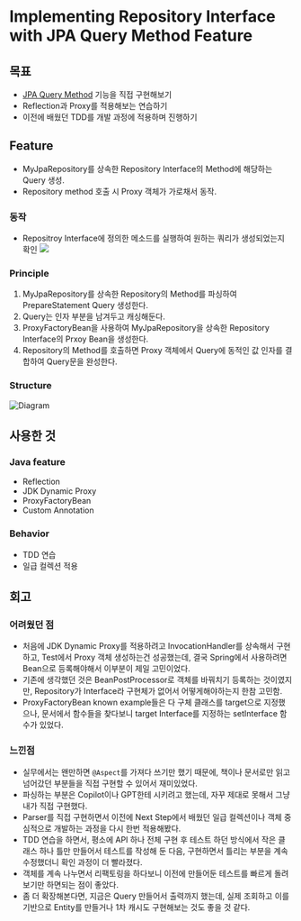 # Implementing Repository Interface with JPA Query Method Feature

## 목표
- [JPA Query Method](https://docs.spring.io/spring-data/jpa/reference/jpa/query-methods.html) 기능을 직접 구현해보기
- Reflection과 Proxy를 적용해보는 연습하기
- 이전에 배웠던 TDD를 개발 과정에 적용하며 진행하기

## Feature
- MyJpaRepository를 상속한 Repository Interface의 Method에 해당하는 Query 생성.
- Repository method 호출 시 Proxy 객체가 가로채서 동작.

### 동작

- Repositroy Interface에 정의한 메소드를 실행하여 원하는 쿼리가 생성되었는지 확인
![](https://github.com/user-attachments/assets/d03e0d6a-01f1-4590-9e10-815303af01c5)

### Principle
1. MyJpaRepository를 상속한 Repository의 Method를 파싱하여 PrepareStatement Query 생성한다. 
2. Query는 인자 부분을 남겨두고 캐싱해둔다. 
3. ProxyFactoryBean을 사용하여 MyJpaRepository을 상속한 Repository Interface의 Prxoy Bean을 생성한다. 
4. Repository의 Method를 호출하면 Proxy 객체에서 Query에 동적인 값 인자를 결합하여 Query문을 완성한다.

### Structure

![Diagram](https://github.com/user-attachments/assets/b898f187-1910-446c-b8ec-4249c14eba8f)

## 사용한 것
### Java feature
- Reflection
- JDK Dynamic Proxy
- ProxyFactoryBean
- Custom Annotation

### Behavior
- TDD 연습
- 일급 컬렉션 적용


## 회고
### 어려웠던 점
- 처음에 JDK Dynamic Proxy를 적용하려고 InvocationHandler를 상속해서 구현하고, Test에서 Proxy 객체 생성하는건 성공했는데, 결국 Spring에서 사용하려면 Bean으로 등록해야해서 이부분이 제일 고민이었다.
- 기존에 생각했던 것은 BeanPostProcessor로 객체를 바꿔치기 등록하는 것이였지만, Repository가 Interface라 구현체가 없어서 어떻게해야하는지 한참 고민함.
- ProxyFactoryBean known example들은 다 구체 클래스를 target으로 지정했으나, 문서에서 함수들을 찾다보니 target Interface를 지정하는  setInterface 함수가 있었다.

### 느낀점
- 실무에서는 왠만하면 `@Aspect`를 가져다 쓰기만 했기 때문에, 책이나 문서로만 읽고 넘어갔던 부분들을 직접 구현할 수 있어서 재미있었다.
- 파싱하는 부분은 Copilot이나 GPT한테 시키려고 했는데, 자꾸 제대로 못해서 그냥 내가 직접 구현했다.
- Parser를 직접 구현하면서 이전에 Next Step에서 배웠던 일급 컬렉션이나 객체 중심적으로 개발하는 과정을 다시 한번 적용해봤다.
- TDD 연습을 하면서, 평소에 API 하나 전체 구현 후 테스트 하던 방식에서 작은 클래스 하나 틀만 만들어서 테스트를 작성해 둔 다음, 구현하면서 틀리는 부분을 계속 수정했더니 확인 과정이 더 빨라졌다.
- 객체를 계속 나누면서 리팩토링을 하다보니 이전에 만들어둔 테스트를 빠르게 돌려보기만 하면되는 점이 좋았다.
- 좀 더 확장해본다면, 지금은 Query 만들어서 출력까지 했는데, 실제 조회하고 이를 기반으로 Entity를 만들거나 1차 캐시도 구현해보는 것도 좋을 것 같다.